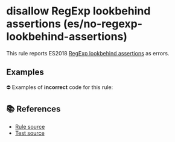 # disallow RegExp lookbehind assertions (es/no-regexp-lookbehind-assertions)

This rule reports ES2018 [RegExp lookbehind assertions](https://github.com/tc39/proposal-regexp-lookbehind#readme) as errors.

## Examples

⛔ Examples of **incorrect** code for this rule:

<eslint-playground type="bad" code="/*eslint es/no-regexp-lookbehind-assertions: error */
const r1 = /(?<=a)b/
const r2 = /(?<!a)b/
" />

## 📚 References

- [Rule source](https://github.com/mysticatea/eslint-plugin-es/blob/v3.0.1/lib/rules/no-regexp-lookbehind-assertions.js)
- [Test source](https://github.com/mysticatea/eslint-plugin-es/blob/v3.0.1/tests/lib/rules/no-regexp-lookbehind-assertions.js)
